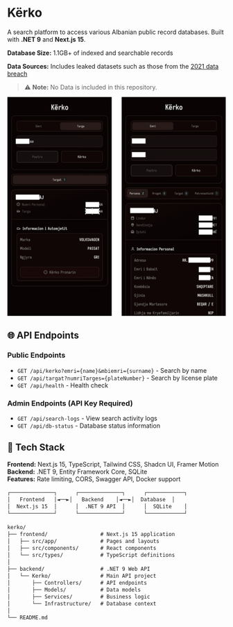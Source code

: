 # Kërko

A search platform to access various Albanian public record databases.
Built with **.NET 9** and **Next.js 15**.

**Database Size:** 1.1GB+ of indexed and searchable records

**Data Sources:** Includes leaked datasets such as those from the [2021 data breach](https://www.tiranatimes.com/massive-data-breach-exposes-wage-and-personal-info-of-more-than-637000-residents/)
> ⚠️ **Note:** No Data is included in this repository.

![image](./images/image.png)

## 🌐 API Endpoints

### Public Endpoints

* `GET /api/kerko?emri={name}&mbiemri={surname}` - Search by name
* `GET /api/targat?numriTarges={plateNumber}` - Search by license plate
* `GET /api/health` - Health check

### Admin Endpoints (API Key Required)

* `GET /api/search-logs` - View search activity logs
* `GET /api/db-status` - Database status information

## 🚀 Tech Stack

**Frontend:** Next.js 15, TypeScript, Tailwind CSS, Shadcn UI, Framer Motion  
**Backend:** .NET 9, Entity Framework Core, SQLite  
**Features:** Rate limiting, CORS, Swagger API, Docker support

```text
┌──────────────┐      ┌──────────────┐      ┌────────────┐
│   Frontend   │◄──►│   Backend    │◄──►│  Database  │
│  Next.js 15  │      │  .NET 9 API  │      │  SQLite    │
└──────────────┘      └──────────────┘      └────────────┘

kerko/
├── frontend/                 # Next.js 15 application
│   ├── src/app/              # Pages and layouts
│   ├── src/components/       # React components
│   └── src/types/            # TypeScript definitions
│
├── backend/                  # .NET 9 Web API
│   └── Kerko/                # Main API project
│       ├── Controllers/      # API endpoints
│       ├── Models/           # Data models
│       ├── Services/         # Business logic
│       └── Infrastructure/   # Database context
│
└── README.md
```
